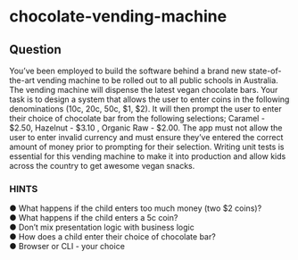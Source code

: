 # chocolate-vending-machine

## Question
You’ve been employed to build the software behind a brand new state-of-the-art vending
machine to be rolled out to all public schools in Australia. The vending machine will dispense
the latest vegan chocolate bars.
Your task is to design a system that allows the user to enter coins in the following
denominations (10c, 20c, 50c, $1, $2). It will then prompt the user to enter their choice of
chocolate bar from the following selections; Caramel - $2.50, Hazelnut - $3.10 , Organic Raw -
$2.00.
The app must not allow the user to enter invalid currency and must ensure they’ve entered the
correct amount of money prior to prompting for their selection.
Writing unit tests is essential for this vending machine to make it into production and allow kids
across the country to get awesome vegan snacks.
### HINTS

● What happens if the child enters too much money (two $2 coins)?<br/>
● What happens if the child enters a 5c coin?<br/>
● Don’t mix presentation logic with business logic<br/>
● How does a child enter their choice of chocolate bar?<br/>
● Browser or CLI - your choice